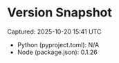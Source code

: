 # Version Snapshot

Captured: 2025-10-20 15:41 UTC

- Python (pyproject.toml): N/A
- Node (package.json):    0.1.26
